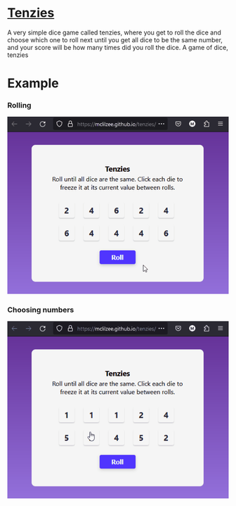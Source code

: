 # <a href="https://mclilzee.github.io/tenzies/">Tenzies</a>
A very simple dice game called tenzies, where you get to roll the dice and choose which one to roll next until you get all dice to be the same number, and your score will be how many times did you roll the dice.
A game of dice, tenzies

# Example

### Rolling
<img src="./examples/roll.gif" />

### Choosing numbers
<img src="./examples/choose-numbers.gif" />

